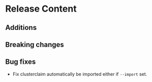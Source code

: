 [comment]: # ( Copyright Contributors to the Open Cluster Management project )
# Release Content
## Additions

## Breaking changes

## Bug fixes
- Fix clusterclaim automatically be imported either if `--import` set.

